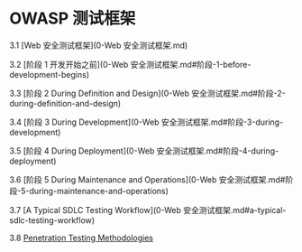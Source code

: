 # OWASP 测试框架

3.1 [Web 安全测试框架](0-Web 安全测试框架.md)

3.2 [阶段 1 开发开始之前](0-Web 安全测试框架.md#阶段-1-before-development-begins)

3.3 [阶段 2 During Definition and Design](0-Web 安全测试框架.md#阶段-2-during-definition-and-design)

3.4 [阶段 3 During Development](0-Web 安全测试框架.md#阶段-3-during-development)

3.5 [阶段 4 During Deployment](0-Web 安全测试框架.md#阶段-4-during-deployment)

3.6 [阶段 5 During Maintenance and Operations](0-Web 安全测试框架.md#阶段-5-during-maintenance-and-operations)

3.7 [A Typical SDLC Testing Workflow](0-Web 安全测试框架.md#a-typical-sdlc-testing-workflow)

3.8 [Penetration Testing Methodologies](1-Penetration_Testing_Methodologies.md)

